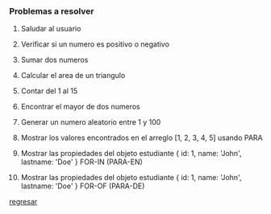 ### Problemas a resolver

1. Saludar al usuario
2. Verificar si un numero es positivo o negativo
3. Sumar dos numeros
4. Calcular el area de un triangulo
5. Contar del 1 al 15
6. Encontrar el mayor de dos numeros
7. Generar un numero aleatorio entre 1 y 100

8. Mostrar los valores encontrados en el arreglo [1, 2, 3, 4, 5] usando PARA
9. Mostrar las propiedades del objeto estudiante { id: 1, name: 'John', lastname: 'Doe' } FOR-IN (PARA-EN)
10. Mostrar las propiedades del objeto estudiante { id: 1, name: 'John', lastname: 'Doe' } FOR-OF (PARA-DE)

[regresar](README.md)